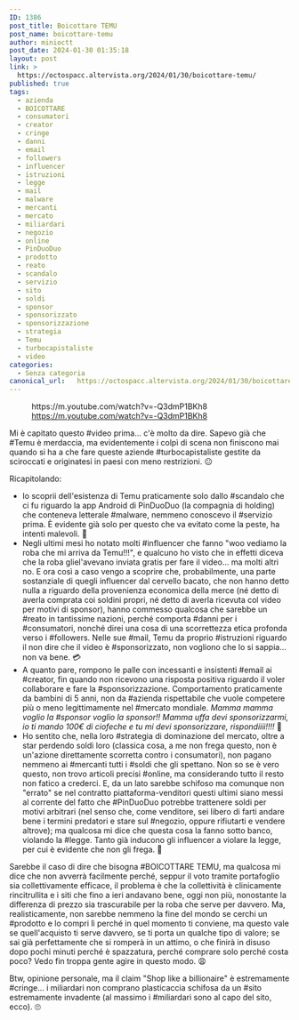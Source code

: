 ```yaml
---
ID: 1386
post_title: Boicottare TEMU
post_name: boicottare-temu
author: minioctt
post_date: 2024-01-30 01:35:18
layout: post
link: >
  https://octospacc.altervista.org/2024/01/30/boicottare-temu/
published: true
tags:
  - azienda
  - BOICOTTARE
  - consumatori
  - creator
  - cringe
  - danni
  - email
  - followers
  - influencer
  - istruzioni
  - legge
  - mail
  - malware
  - mercanti
  - mercato
  - miliardari
  - negozio
  - online
  - PinDuoDuo
  - prodotto
  - reato
  - scandalo
  - servizio
  - sito
  - soldi
  - sponsor
  - sponsorizzato
  - sponsorizzazione
  - strategia
  - Temu
  - turbocapistaliste
  - video
categories:
  - Senza categoria
canonical_url:   https://octospacc.altervista.org/2024/01/30/boicottare-temu/
---
```

<!-- wp:embed {"url":"https://m.youtube.com/watch?v=-Q3dmP1BKh8","type":"video","providerNameSlug":"youtube","responsive":true,"className":"wp-embed-aspect-16-9 wp-has-aspect-ratio"} -->
<figure class="wp-block-embed is-type-video is-provider-youtube wp-block-embed-youtube wp-embed-aspect-16-9 wp-has-aspect-ratio"><div class="wp-block-embed__wrapper">
https://m.youtube.com/watch?v=-Q3dmP1BKh8
</div><figcaption class="wp-element-caption"><a href="https://m.youtube.com/watch?v=-Q3dmP1BKh8">https://m.youtube.com/watch?v=-Q3dmP1BKh8</a></figcaption></figure>
<!-- /wp:embed -->

<!-- wp:paragraph -->
<p></p>
<!-- /wp:paragraph -->

<!-- wp:paragraph -->
<p>Mi è capitato questo #video prima... c'è molto da dire. Sapevo già che #Temu è merdaccia, ma evidentemente i colpì di scena non finiscono mai quando si ha a che fare queste aziende #turbocapistaliste gestite da sciroccati e originatesi in paesi con meno restrizioni. 😐️</p>
<!-- /wp:paragraph -->

<!-- wp:paragraph -->
<p>Ricapitolando:</p>
<!-- /wp:paragraph -->

<!-- wp:list -->
<ul><!-- wp:list-item -->
<li>Io scoprii dell'esistenza di Temu praticamente solo dallo #scandalo che ci fu riguardo la app Android di PinDuoDuo (la compagnia di holding) che conteneva letterale #malware, nemmeno conoscevo il #servizio prima. È evidente già solo per questo che va evitato come la peste, ha intenti malevoli. 👿️</li>
<!-- /wp:list-item -->

<!-- wp:list-item -->
<li>Negli ultimi mesi ho notato molti #influencer che fanno "woo vediamo la roba che mi arriva da Temu!!!", e qualcuno ho visto che in effetti diceva che la roba gliel'avevano inviata gratis per fare il video... ma molti altri no. E ora così a caso vengo a scoprire che, probabilmente, una parte sostanziale di quegli influencer dal cervello bacato, che non hanno detto nulla a riguardo della provenienza economica della merce (né detto di averla comprata coi soldini propri, né detto di averla ricevuta col video per motivi di sponsor), hanno commesso qualcosa che sarebbe un #reato in tantissime nazioni, perché comporta #danni per i #consumatori, nonché direi una cosa di una scorrettezza etica profonda verso i #followers. Nelle sue #mail, Temu da proprio #istruzioni riguardo il non dire che il video è #sponsorizzato, non vogliono che lo si sappia... non va bene. 💳️</li>
<!-- /wp:list-item -->

<!-- wp:list-item -->
<li>A quanto pare, rompono le palle con incessanti e insistenti #email ai #creator, fin quando non ricevono una risposta positiva riguardo il voler collaborare e fare la #sponsorizzazione. Comportamento praticamente da bambini di 5 anni, non da #azienda rispettabile che vuole competere più o meno legittimamente nel #mercato mondiale. <em>Mamma mamma voglio la #sponsor voglio la sponsor!! Mamma uffa devi sponsorizzarmi, io ti mando 100€ di ciofeche e tu mi devi sponsorizzare, rispondiiii!!!!</em> 🤑️</li>
<!-- /wp:list-item -->

<!-- wp:list-item -->
<li>Ho sentito che, nella loro #strategia di dominazione del mercato, oltre a star perdendo soldi loro (classica cosa, a me non frega questo, non è un'azione direttamente scorretta contro i consumatori), non pagano nemmeno ai #mercanti tutti i #soldi che gli spettano. Non so se è vero questo, non trovo articoli precisi #online, ma considerando tutto il resto non fatico a crederci. E, da un lato sarebbe schifoso ma comunque non "errato" se nel contratto piattaforma-venditori questi ultimi siano messi al corrente del fatto che #PinDuoDuo potrebbe trattenere soldi per motivi arbitrari (nel senso che, come venditore, sei libero di farti andare bene i termini predatori e stare sul #negozio, oppure rifiutarti e vendere altrove); ma qualcosa mi dice che questa cosa la fanno sotto banco, violando la #legge. Tanto già inducono gli influencer a violare la legge, per cui è evidente che non gli frega. 🔪️</li>
<!-- /wp:list-item --></ul>
<!-- /wp:list -->

<!-- wp:paragraph -->
<p>Sarebbe il caso di dire che bisogna #BOICOTTARE TEMU, ma qualcosa mi dice che non avverrà facilmente perché, seppur il voto tramite portafoglio sia collettivamente efficace, il problema è che la collettività è clinicamente rincitrullita e i siti che fino a ieri andavano bene, oggi non più, nonostante la differenza di prezzo sia trascurabile per la roba che serve per davvero. Ma, realisticamente, non sarebbe nemmeno la fine del mondo se cerchi un #prodotto e lo compri lì perché in quel momento ti conviene, ma questo vale se quell'acquisto ti serve davvero, se ti porta un qualche tipo di valore; se sai già perfettamente che si romperà in un attimo, o che finirà in disuso dopo pochi minuti perché è spazzatura, perché comprare solo perché costa poco? Vedo fin troppa gente agire in questo modo. 😩️</p>
<!-- /wp:paragraph -->

<!-- wp:paragraph -->
<p>Btw, opinione personale, ma il claim "Shop like a billionaire" è estremamente #cringe... i miliardari non comprano plasticaccia schifosa da un #sito estremamente invadente (al massimo i #miliardari sono al capo del sito, ecco). 🙄️</p>
<!-- /wp:paragraph -->